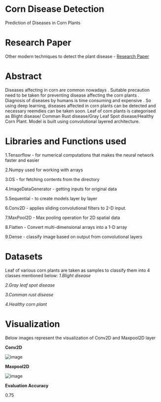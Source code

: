 # Corn Disease Detection
Prediction of Diseases in Corn Plants

# Research Paper

Other modern techniques to detect the plant disease - [Research Paper](https://github.com/SriDharshana/Corn-disease-detection/blob/main/plant_disease_detection_research_paper.docx)

# Abstract

Diseases affecting in corn are common nowadays . Suitable precaution need to be taken for preventing disease affecting the corn plants . Diagnosis of diseases by humans is time consuming and expensive . So using deep learning, diseases affected in corn plants can be detected and necessary reemdies can be taken soon. Leaf of corn plants is categorised as Blight disease/ Comman Rust disease/Gray Leaf Spot disease/Healthy Corn Plant. Model is built using convolutional layered architecture.

# Libraries and Functions used

1.Tensorflow - for numerical computations that makes the neural network faster and easier 

2.Numpy used for working with arrays

3.OS - for fetching contents from the directory

4.ImageDataGenerator - getting inputs for original data

5.Sequential - to create models layer by layer

6.Conv2D - applies sliding convolutional filters to 2-D input. 

7.MaxPool2D - Max pooling operation for 2D spatial data

8.Flatten - Convert multi-dimensional arrays into a 1-D array

9.Dense -  classify image based on output from convolutional layers

# Datasets
Leaf of various corn plants are taken as samples to classify them into 4 classes mentioned below:
_1.Blight disease_

_2.Gray leaf spot disease_

_3.Comman rust disease_

_4.Healthy corn plant_

# Visualization

Below images represent the visualization of Conv2D and Maxpool2D layer

**Conv2D**

![image](https://user-images.githubusercontent.com/86719672/210127737-d8aa7852-519a-4f15-bb4b-f985b679b251.png)

**Maxpool2D**

![image](https://user-images.githubusercontent.com/86719672/210127755-7c46dffc-b7bc-426c-9e5f-1684163b89f2.png)

**Evaluation Accuracy**

0.75
